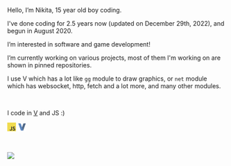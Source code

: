 Hello, I’m Nikita, 15 year old boy coding.


I've done coding for 2.5 years now (updated on December 29th, 2022), and begun in August 2020.

I’m interested in software and game development!

I’m currently working on various projects, most of them I'm working on are shown in pinned repositories.

I use V which has a lot like `gg` module to draw graphics, or `net` module which has websocket, http, fetch and a lot more, and many other modules.

<br>

I code in [V](https://github.com/vlang/v) and JS :)

<code><img height="20" alt="javascript" src="https://raw.githubusercontent.com/github/explore/80688e429a7d4ef2fca1e82350fe8e3517d3494d/topics/javascript/javascript.png"></code>
<code><img height="20" alt="v" src="https://raw.githubusercontent.com/github/explore/cfd26557025b2ccaa2d3d25f3e518e29ebea05c5/topics/v/v.png"></code>



<br>

![](https://hit.yhype.me/github/profile?user_id=69197950)
